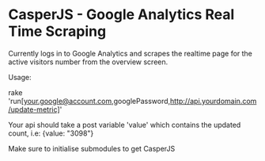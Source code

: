 CasperJS - Google Analytics Real Time Scraping
==============================================

Currently logs in to Google Analytics and scrapes the realtime page for the active visitors number from the overview screen.

Usage:

  rake 'run[your.google@account.com,googlePassword,http://api.yourdomain.com/update-metric]'
  
Your api should take a post variable 'value' which contains the updated count, i.e: {value: "3098"}

Make sure to initialise submodules to get CasperJS
